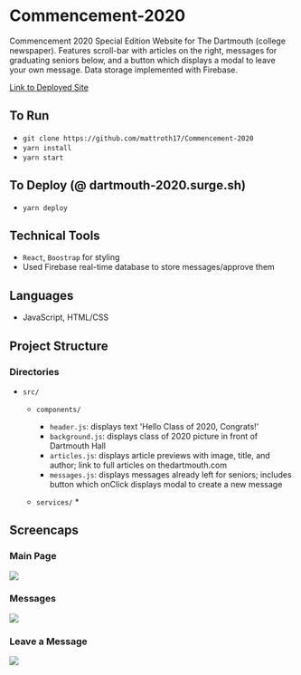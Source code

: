 # Commencement-2020
Commencement 2020 Special Edition Website for The Dartmouth (college newspaper). Features scroll-bar with articles on the right, messages for graduating seniors below, and a button which displays a modal to leave your own message. Data storage implemented with Firebase. 

[Link to Deployed Site](http://dartmouth-2020.surge.sh/)

## To Run
* `git clone https://github.com/mattroth17/Commencement-2020`
* `yarn install`
* `yarn start`

## To Deploy (@ dartmouth-2020.surge.sh)
* `yarn deploy`

## Technical Tools
*  `React`, `Boostrap` for styling
* Used Firebase real-time database to store messages/approve them

## Languages
* JavaScript, HTML/CSS

## Project Structure

### Directories
* `src/`
    * `components/`
        * `header.js`: displays text 'Hello Class of 2020, Congrats!'
        * `background.js`: displays class of 2020 picture in front of Dartmouth Hall
        * `articles.js`: displays article previews with image, title, and author; link to full articles on thedartmouth.com
        * `messages.js`: displays messages already left for seniors; includes button which onClick displays modal to create a new message
        
    * `services/`
        *
    


## Screencaps


### Main Page
![](https://user-images.githubusercontent.com/59703535/88987555-ed3a3480-d29b-11ea-8659-cde954616c00.png)

### Messages
![](https://user-images.githubusercontent.com/59703535/88987560-f1665200-d29b-11ea-9748-04cf6ea1423d.png)

### Leave a Message
![](https://user-images.githubusercontent.com/59703535/88987561-f1fee880-d29b-11ea-9678-1b152c0eca81.png)
